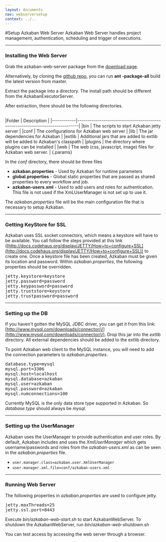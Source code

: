 ```yaml
---
layout: documents
nav: webserversetup
context: ../..
---
```

#Setup Azkaban Web Server
Azkaban Web Server handles project management, authentication, scheduling and trigger of executions.

----------
### Installing the Web Server
Grab the azkaban-web-server package from the [download page](../../downloads.html).

Alternatively, by cloning the [github repo](https://github.com/azkaban/azkaban2), you can run __ant \-package\-all__ build the latest version
from master.

Extract the package into a directory. The install path should be different from the AzkabanExecutorServer.

After extraction, there should be the following directories.

<br/>
|Folder      | Description                                                                   |
|------------|-------------------------------------------------------------------------------|
|bin         | The scripts to start Azkaban jetty server                                     |
|conf        | The configurations for Azkaban web server                                     |
|lib         | The jar dependencies for Azkaban                                              |
|extlib      | Additional jars that are added to extlib will be added to Azkaban's classpath |
|plugins     | the directory where plugins can be installed                                  |
|web         | The web (css, javascript, image) files for Azkaban web server.                |
{.params}


In the _conf_ directory, there should be three files

* **azkaban.properties** - Used by Azkaban for runtime parameters
* **global.properties** - Global static properties that are passed as shared properties to every workflow and job.
* **azkaban-users.xml** - Used to add users and roles for authentication. This file is not used if the XmLUserManager is not set up to use it.

The _azkaban.properties_ file will be the main configuration file that is necessary to setup Azkaban.

----------
### Getting KeyStore for SSL

Azkaban uses SSL socket connectors, which means a keystore will have to be available. You call follow the steps provided at this link ([http://docs.codehaus.org/display/JETTY/How+to+configure+SSL](http://docs.codehaus.org/display/JETTY/How+to+configure+SSL)) to create one.
Once a keystore file has been created, Azkaban must be given its location and password. Within _azkaban.properties_, the following properties should be overridden.
<pre class="code">
jetty.keystore=keystore
jetty.password=password
jetty.keypassword=password
jetty.truststore=keystore
jetty.trustpassword=password
</pre>

----------
### Setting up the DB

If you haven't gotten the MySQL JDBC driver, you can get it from this link: [http://www.mysql.com/downloads/connector/j/](http://www.mysql.com/downloads/connector/j/). 
Drop this jar into the _extlib_ directory. All external dependencies should be added to the extlib directory.

To point Azkaban web client to the MySQL instance, you will need to add the connection parameters to _azkaban.properties_.

<pre class="code">
database.type=mysql
mysql.port=3306
mysql.host=localhost
mysql.database=azkaban
mysql.user=azkaban
mysql.password=azkaban
mysql.numconnections=100
</pre>

Currently MySQL is the only data store type supported in Azkaban. So _database.type_ should always be _mysql_.

----------
### Setting up the UserManager
Azkaban uses the UserManager to provide authentication and user roles.
By default, Azkaban includes and uses the _XmlUserManager_ which gets username/passwords and roles from the _azkaban-users.xml_ as can be seen in the _azkaban.properties_ file.
* `user.manager.class=azkaban.user.XmlUserManager`
* `user.manager.xml.file=conf/azkaban-users.xml`

----------
### Running Web Server
The following properties in _azkaban.properties_ are used to configure jetty.
<pre class="code">
jetty.maxThreads=25
jetty.ssl.port=8443
</pre>

Execute _bin/azkaban-web-start.sh_ to start AzkabanWebServer. 
To shutdown the AzkabanWebServer, run _bin/azkaban-web-shutdown.sh_

You can test access by accessing the web server through a browser.

